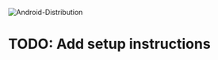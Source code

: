![Android-Distribution](https://github.com/bekroz/rn-actions/actions/workflows/distribute-android.yml/badge.svg)

# TODO: Add setup instructions
